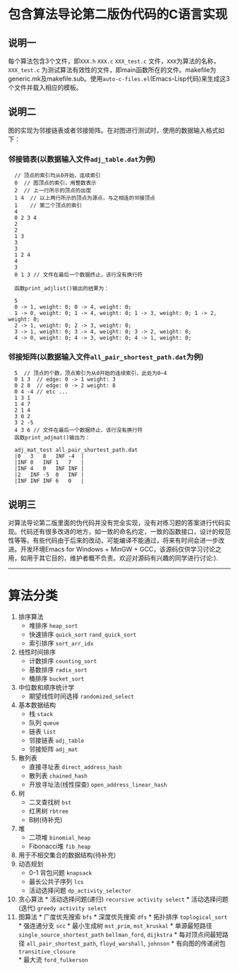 # 包含算法导论第二版伪代码的C语言实现

## 说明一
每个算法包含3个文件，即`XXX.h` `XXX.c` `XXX_test.c` 文件，`XXX`为算法的名称，`XXX_test.c` 为测试算法有效性的文件，即main函数所在的文件。makefile为generic.mk及makefile.sub。使用`auto-c-files.el`(Emacs-Lisp代码)来生成这3个文件并载入相应的模板。

## 说明二
图的实现为邻接链表或者邻接矩阵。在对图进行测试时，使用的数据输入格式如下：
### 邻接链表(以数据输入文件`adj_table.dat`为例)

      // 顶点的索引均从0开始，连续索引
      0  // 图顶点的索引，用整数表示
      2  // 上一行所示的顶点的出度
      1 4  // 以上两行所示的顶点为源点，与之相连的邻接顶点
      1    // 第二个顶点的索引
      4
      0 2 3 4
      2
      2
      1 3
      3
      3
      1 2 4
      4
      3
      0 1 3 // 文件在最后一个数据终止，该行没有换行符

      函数print_adjlist()输出的结果为：

      5
      0 -> 1, weight: 0; 0 -> 4, weight: 0; 
      1 -> 0, weight: 0; 1 -> 4, weight: 0; 1 -> 3, weight: 0; 1 -> 2, weight: 0; 
      2 -> 1, weight: 0; 2 -> 3, weight: 0; 
      3 -> 1, weight: 0; 3 -> 4, weight: 0; 3 -> 2, weight: 0; 
      4 -> 0, weight: 0; 4 -> 3, weight: 0; 4 -> 1, weight: 0;

### 邻接矩阵(以数据输入文件`all_pair_shortest_path.dat`为例)

      5  // 顶点的个数，顶点索引为从0开始的连续索引，此处为0~4
      0 1 3  // edge: 0 -> 1 weight: 3
      0 2 8  // edge: 0 -> 2 weight: 8
      0 4 -4 // etc ...
      1 3 1
      1 4 7
      2 1 4
      3 0 2
      3 2 -5
      4 3 6 // 文件在最后一个数据终止，该行没有换行符
      函数print_adjmat()输出为：

      adj_mat_test all_pair_shortest_path.dat 
      |0   3   8   INF -4  |
      |INF 0   INF 1   7   |
      |INF 4   0   INF INF |
      |2   INF -5  0   INF |
      |INF INF INF 6   0   |

## 说明三
对算法导论第二版里面的伪代码并没有完全实现，没有对练习题的答案进行代码实现。代码还有很多改进的地方，如一致的命名约定，一致的函数接口，设计的规范性等等。有些代码由于后来的改动，可能编译不能通过，将来有时间会进一步改进。开发环境Emacs for Windows + MinGW + GCC，该源码仅供学习讨论之用，如用于其它目的，维护者概不负责。欢迎对源码有兴趣的同学进行讨论:).
***
# 算法分类
  1. 排序算法
     * 堆排序		    `heap_sort`
     * 快速排序		    `quick_sort` `rand_quick_sort`
     * 索引排序		    `sort_arr_idx`
  2. 线性时间排序
  	 * 计数排序          `counting_sort`
  	 * 基数排序	        `radix_sort`
  	 * 桶排序	        `bucket_sort`
  3. 中位数和顺序统计学
     * 期望线性时间选择   `randomized_select` 
  4. 基本数据结构
     * 栈		`stack`
     * 队列		`queue`
     * 链表		`list`
     * 邻接链表		`adj_table`
     * 邻接矩阵		`adj_mat`
  5. 散列表
     * 直接寻址表    `direct_address_hash`
     * 散列表       `chained_hash`
     * 开放寻址法(线性探查)    `open_address_linear_hash`
  6. 树
     * 二叉查找树	`bst`
     * 红黑树     	`rbtree`
     * B树(待补充)
  7. 堆
     * 二项堆		`binomial_heap`
     * Fibonacci堆	`fib_heap`
  8. 用于不相交集合的数据结构(待补充)
  9. 动态规划
     * 0-1 背包问题	`knapsack`
     * 最长公共子序列	`lcs`
     * 活动选择问题   `dp_activity_selector`
  10. 贪心算法
     * 活动选择问题(递归) `recursive activity select`
     * 活动选择问题(迭代) `greedy activity select` 
  11. 图算法
     * 广度优先搜索	`bfs`
     * 深度优先搜索	`dfs`
     * 拓扑排序		`toplogical_sort`
     * 强连通分支	`scc`
     * 最小生成树	`mst_prim`, `mst_kruskal`
     * 单源最短路径	`single_source_shortest_path` `bellman_ford`, `dijkstra`
     * 每对顶点间最短路径	`all_pair_shortest_path`, `floyd_warshall`, `johnson`
     * 有向图的传递闭包	`transitive_closure`    
     * 最大流		`ford_fulkerson`
      
